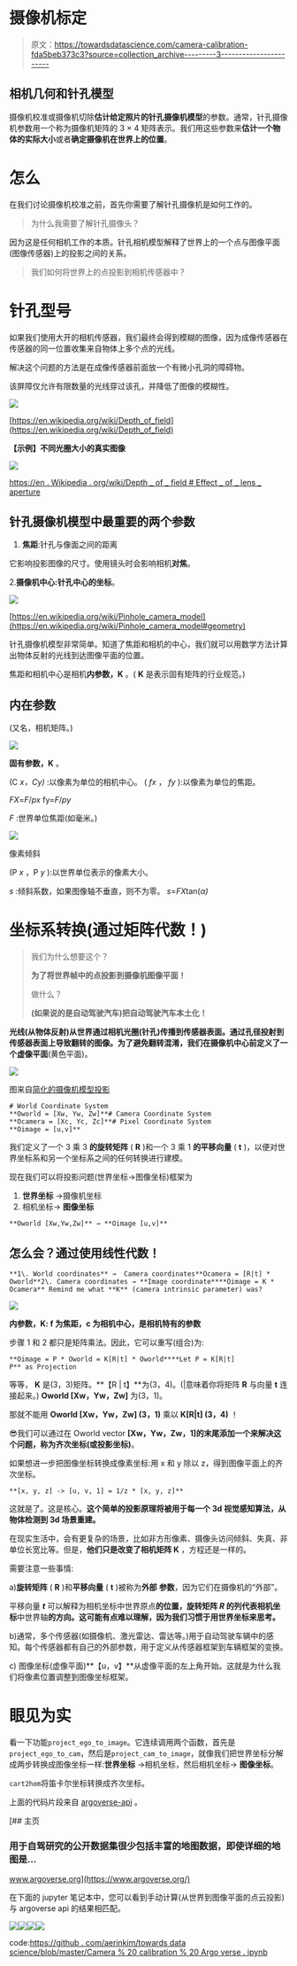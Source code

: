 # 摄像机标定

> 原文：<https://towardsdatascience.com/camera-calibration-fda5beb373c3?source=collection_archive---------3----------------------->

## 相机几何和针孔模型

摄像机校准或摄像机切除**估计给定照片的针孔摄像机模型**的参数。通常，针孔摄像机参数用一个称为摄像机矩阵的 3 × 4 矩阵表示。我们用这些参数来**估计一个物体的实际大小**或者**确定摄像机在世界上的位置**。

# 怎么

在我们讨论摄像机校准之前，首先你需要了解针孔摄像机是如何工作的。

> 为什么我需要了解针孔摄像头？

因为这是任何相机工作的本质。针孔相机模型解释了世界上的一个点与图像平面(图像传感器)上的投影之间的关系。

> 我们如何将世界上的点投影到相机传感器中？

# 针孔**型号**

如果我们使用大开的相机传感器，我们最终会得到模糊的图像，因为成像传感器在传感器的同一位置收集来自物体上多个点的光线。

解决这个问题的方法是在成像传感器前面放一个有微小孔洞的障碍物。

该屏障仅允许有限数量的光线穿过该孔，并降低了图像的模糊性。

![](img/bde599812b8de695776128b4a8bb0bb0.png)

[https://en.wikipedia.org/wiki/Depth_of_field](https://en.wikipedia.org/wiki/Depth_of_field)

**【示例】不同光圈大小的真实图像**

![](img/f2b4149ae4f87a29945f80cae879d6a1.png)

[https://en . Wikipedia . org/wiki/Depth _ of _ field # Effect _ of _ lens _ aperture](https://en.wikipedia.org/wiki/Depth_of_field#Effect_of_lens_aperture)

## **针孔摄像机模型中最重要的两个参数**

1.  **焦距**:针孔与像面之间的距离

它影响投影图像的尺寸。使用镜头时会影响相机**对焦**。

2.**摄像机中心:**针孔**中心的坐标**。

![](img/964b558699ce338b15a600e24d57811b.png)

[https://en.wikipedia.org/wiki/Pinhole_camera_model](https://en.wikipedia.org/wiki/Pinhole_camera_model#geometry)

针孔摄像机模型非常简单。知道了焦距和相机的中心，我们就可以用数学方法计算出物体反射的光线到达图像平面的位置。

焦距和相机中心是相机**内参数，K** 。( **K** 是表示固有矩阵的行业规范。)

## **内在参数**

(又名，相机矩阵。)

![](img/51c37f45bc34135b1962d8022ae88ddf.png)

**固有参数，K** 。

(C *x，Cy)* :以像素为单位的相机中心。
( *fx* ， *fy* ):以像素为单位的焦距。

*FX*=*F*/*px*
fy=*F*/*py*

*F* :世界单位焦距(如毫米。)

![](img/8bb1126e5fc6defdc0b5d3a4e0c8ae79.png)

像素倾斜

(P *x* ，P *y* ):以世界单位表示的像素大小。

*s* :倾斜系数，如果图像轴不垂直，则不为零。
*s*=*FX*tan(*α)*

# 坐标系转换(通过矩阵代数！)

> 我们为什么想要这个？
> 
> **为了将世界帧中的点投影到摄像机图像平面！**
> 
> 做什么？
> 
> **(如果说的是自动驾驶汽车)把自动驾驶汽车本土化！**

**光线(从物体反射)**从世界通过相机光圈(针孔)传播到传感器表面。通过孔径投射到传感器表面上导致翻转的图像。为了避免翻转混淆，我们在摄像机中心前定义了一个**虚像平面**(黄色平面)。

![](img/dc5b188cbda4e76eebae5f2fde420c49.png)

图来自[简化的摄像机模型投影](https://www.researchgate.net/figure/Pinhole-Camera-Model-ideal-projection-of-a-3D-object-on-a-2D-image_fig1_326518096)

```
# World Coordinate System 
**Oworld = [Xw, Yw, Zw]**# Camera Coordinate System
**Ocamera = [Xc, Yc, Zc]**# Pixel Coordinate System
**Oimage = [u,v]**
```

我们定义了一个 3 乘 3 **的旋转矩阵** ( **R** )和一个 3 乘 1 **的平移向量** ( **t** )，以便对世界坐标系和另一个坐标系之间的任何转换进行建模。

现在我们可以将投影问题(世界坐标→图像坐标)框架为

1.  **世界坐标** →摄像机坐标
2.  相机坐标→ **图像坐标**

```
**Oworld [Xw,Yw,Zw]** → **Oimage [u,v]**
```

## 怎么会？通过使用线性代数！

```
**1\. World coordinates** →  Camera coordinates**Ocamera = [R|t] * Oworld**2\. Camera coordinates → **Image coordinate****Oimage = K * Ocamera** Remind me what **K** (camera intrinsic parameter) was?
```

![](img/51c37f45bc34135b1962d8022ae88ddf.png)

**内参数，K: f 为焦距，c 为相机中心，是相机特有的参数**

步骤 1 和 2 都只是矩阵乘法。因此，它可以重写(组合)为:

```
**Oimage = P * Oworld = K[R|t] * Oworld****Let P = K[R|t]
P** as Projection
```

等等， **K** 是(3，3)矩阵。**【R | t】**为(3，4)。(|意味着你将矩阵 **R** 与向量 **t** 连接起来。) **Oworld [Xw，Yw，Zw]** 为(3，1)。

那就不能用 **Oworld [Xw，Yw，Zw] (3，1)** 乘以 **K[R|t] (3，4)** ！

😎我们可以通过在 Oworld vector **[Xw，Yw，Zw，1]的末尾添加一个来解决这个问题，称为齐次坐标(或投影坐标)**。

如果想进一步把图像坐标转换成像素坐标:用 x 和 y 除以 z，得到图像平面上的齐次坐标。

```
**[x, y, z] -> [u, v, 1] = 1/z * [x, y, z]**
```

这就是了。这是核心。**这个简单的投影原理将被用于每一个 3d 视觉感知算法，从物体检测到 3d 场景重建。**

在现实生活中，会有更复杂的场景，比如非方形像素、摄像头访问倾斜、失真、非单位长宽比等。但是，**他们只是改变了相机矩阵 K** ，方程还是一样的。

需要注意一些事情:

a)**旋转矩阵** ( **R** )和**平移向量** ( **t** )被称为**外部** **参数**，因为它们在摄像机的“外部”。

平移向量 ***t*** 可以解释为相机坐标中世界原点**的位置，旋转矩阵 ***R*** 的列代表相机坐标**中世界轴**的方向。这可能有点难以理解，因为我们习惯于用世界坐标来思考。**

b)通常，多个传感器(如摄像机、激光雷达、雷达等。)用于自动驾驶车辆中的感知。每个传感器都有自己的外部参数，用于定义从传感器框架到车辆框架的变换。

c) 图像坐标(虚像平面)**【u，v】**从虚像平面的左上角开始。这就是为什么我们将像素位置调整到图像坐标框架。

# 眼见为实

看一下功能`project_ego_to_image`。它连续调用两个函数，首先是`project_ego_to_cam`，然后是`project_cam_to_image`，就像我们把世界坐标分解成两步转换成图像坐标一样:**世界坐标** →相机坐标，然后相机坐标→ **图像坐标**。

`cart2hom`将笛卡尔坐标转换成齐次坐标。

上面的代码片段来自 [argoverse-api](https://github.com/argoai/argoverse-api) 。

[](https://www.argoverse.org/) [## 主页

### 用于自驾研究的公开数据集很少包括丰富的地图数据，即使详细的地图是…

www.argoverse.org](https://www.argoverse.org/) 

在下面的 jupyter 笔记本中，您可以看到手动计算(从世界到图像平面的点云投影)与 argoverse api 的结果相匹配。

![](img/8935165e6be625da9c0b7e4cb4262d60.png)![](img/72b8f836cc5ec8cb4f820acbde20ed35.png)![](img/c8036655561f393216e59d1378aaecc4.png)![](img/dd6f284f726e613920e42e69f1ac2f58.png)

code:[https://github . com/aerinkim/towards data science/blob/master/Camera % 20 calibration % 20 Argo verse . ipynb](https://github.com/aerinkim/TowardsDataScience/blob/master/Camera%20Calibration%20Argoverse.ipynb)